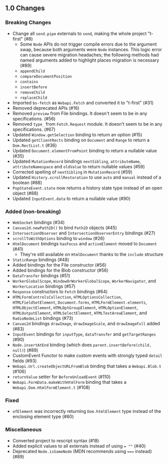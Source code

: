 ## 1.0 Changes

### Breaking Changes
* Change all `send.pipe` externals to `send`, making the whole project "t-first" (#8)
  * Some `Node` APIs do not trigger compile errors due to the argument swap, because both arguments were `Node` instances. This logic error can cause severe migration headaches; the following methods had named arguments added to highlight places migration is necessary (#89)
  * `appendChild`
  * `compareDocumentPosition`
  * `contains`
  * `insertBefore`
  * `removeChild`
  * `replaceChild`
* Imported `bs-fetch` as `Webapi.Fetch` and converted it to "t-first" (#31)
* Removed deprecated APIs (#16)
* Removed `preview` from File bindings. It doesn't seem to be in any specifications. (#56)
* Removed `type_` from `Fetch.Request` module. It doesn't seem to be in any specifications. (#67)
* Updated `Window.getSelection` binding to return an option (#15)
* Updated `getClientRects` binding on `Document` and `Range` to return a `Dom.RectList.t` (#36)
* Updated `Document.elementFromPoint` binding to return a nullable value (#35)
* Updated `MutationRecord` bindings `nextSibling`, `attributeName`, `attributeNamespace` and `oldValue` to return nullable values (#59)
* Corrected spelling of `nextSibling` in `MutationRecord` (#59)
* Updated `History.scrollRestoration` to use `auto` and `manual` instead of a boolean (#88)
* `PopStateEvent.state` now returns a history state type instead of an open object (#88)
* Updated `InputEvent.data` to return a nullable value (#90)

### Added (non-breaking)
* `WebSocket` bindings (#34)
* `Canvas2d.newPath2D()` to bind `Path2D` objects (#45)
* `IntersectionObserver` and `IntersectionObserverEntry` bindings (#27)
* `scrollToWithOptions` binding to `window` (#26)
* `HtmlDocument` bindings `hasFocus` and `activeElement` moved to `Document` (#41)
  * They're still available on `HtmlDocument` thanks to the `include` structure
* `StaticRange` bindings (#48)
* Added bindings for the File constructor (#56)
* Added bindings for the Blob constructor (#56)
* `DataTransfer` bindings (#51)
* `WorkerGlobalScope`, `WindowOrWorkerGlobalScope`, `WorkerNavigator`, and `WorkerLocation` bindings (#57)
* `Response` constructors to `Fetch` bindings (#64)
* `HTMLFormControlsCollection`, `HTMLOptionsCollection`, `HTMLFieldSetElement`, `Document.forms`, `HTMLFormElement.elements`, `HTMLObjectElement`, `HTMLOptGroupElement`, `HTMLOptionElement`, `HTMLOutputElement`, `HTMLSelectElement`, `HTMLTextAreaElement`, and `RadioNodeList` bindings (#73)
* `Canvas2d` bindings `drawImage`, `drawImageScale`, and `drawImageFull` added (#83)
* `InputEvent` bindings for `inputType`, `dataTransfer` and `getTargetRanges` (#90)
* `Node.insertAtEnd` binding (which does `parent.insertBefore(child, null)`) (#89)
* CustomEvent Functor to make custom events with strongly typed `detail` fields (#93)
* `Webapi.Url.createObjectURLFromBlob` binding that takes a `Webapi.Blob.t` (#106)
* `returnValue` setter for `BeforeUnloadEvent` (#110)
* `Webapi.FormData.makeWithHtmlForm` binding that takes a `Webapi.Dom.HtmlFormElement.t` (#108)


### Fixed
* `ofElement` was incorrectly returning `Dom.htmlElement` type instead of the enclosing element type (#60)

### Miscellaneous
* Converted project to rescript syntax (#18)
* Added explicit values to all externals instead of using `= ""` (#40)
* Deprecated `Node.isSameNode` (MDN recommends using `===` instead) (#89)
